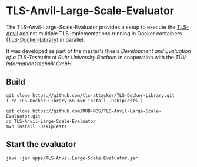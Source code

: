 # TLS-Anvil-Large-Scale-Evaluator

The TLS-Anvil-Large-Scale-Evaluator provides a setup to execute the [TLS-Anvil](https://github.com/tls-attacker/TLS-Anvil) against multiple TLS implementations running in Docker containers ([TLS-Docker-Library](https://github.com/tls-attacker/TLS-Docker-Library)) in parallel.
 
It was developed as part of the master's thesis *Development and Evaluation of a TLS-Testsuite* at *Ruhr University Bochum* in cooperation with the *TÜV Informationstechnik GmbH*.
 
## Build
```shell
git clone https://github.com/tls-attacker/TLS-Docker-Library.git
( cd TLS-Docker-Library && mvn install -DskipTests )

git clone https://github.com/RUB-NDS/TLS-Anvil-Large-Scale-Evaluator.git
cd TLS-Anvil-Large-Scale-Evaluator
mvn install -DskipTests

```

## Start the evaluator
```shell
java -jar apps/TLS-Anvil-Large-Scale-Evaluator.jar
```
